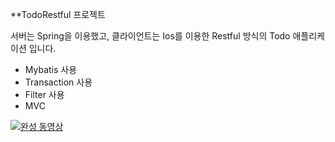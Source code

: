 **TodoRestful 프로젝트

서버는 Spring을 이용했고, 클라이언트는 Ios를 이용한 Restful 방식의 Todo 애플리케이션 입니다.

- Mybatis 사용
- Transaction 사용 
- Filter 사용 
- MVC


[![완성 동영상](http://img.youtube.com/vi/jqvN6vVDmZs/0.jpg)](https://youtu.be/jqvN6vVDmZs) 
